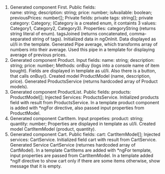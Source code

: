1. Generated component First.
    Public fields:  
        name: string;
        description: string;
        price: number;
        isAvailable: boolean;
        previousPrices: number[];
    Private fields:
        private tags: string[];
        private category: Category; (Category is a created enum, it containts 3 values: Category1, Category2, Category3).
    Properties:
        categoryString (returns string literal of enum).
        tagsJoined (returns concatenated, comma-separated string of tags).
    Initialized data in ngOnInit.
    Data displayed as ul/li in the template.
    Generated Pipe average, which transforms array of numbers into their average. Used this pipe in a template for displaying average of previous prices.
2. Generated component Product.
    Input fields:
        name: string;
        description: string;
        price: number;
    Methods:
        onBuy (logs into a console name of item bought).
    Fields are displayed in template as ul/li. Also there is a button, that calls onBuy().
    Created model ProductModel (name, description, price).
    Generated ProductsService (returns hardcoded array of Product models).
3. Generated component ProductList.
    Public fields:
        products: ProductModel[];
    Injected Services: ProductsService.
    Initialized products field with result from ProductsService.
    In a template product component is added with *ngFor directive, also passed input properties from ProductModel.
4. Generated component CartItem.
    Input propeties:
        product: string;
        quantity: number;
    Properties are displayed in template as ul/li. 
    Created model CartItemModel (product, quantity).
5. Generated component Cart.
    Public fields:
        cart: CartItemModel[];
    Injected services: CartService.
    Initialized field cart with result from CartService.
    Generated Service CartService (returnes hardcoded array of CartModel).
    In a template CartItems are added with *ngFor template, input properties are passed from CartItemModel.
    In a template added *ngIf directive to show cart only if there are some items otherwise, show message that it is empty.